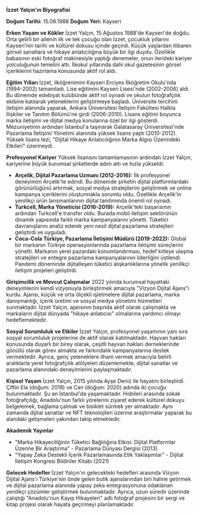 **İzzet Yalçın'ın Biyografisi**

**Doğum Tarihi:** 15.08.1988
**Doğum Yeri:** Kayseri

**Erken Yaşam ve Kökler**
İzzet Yalçın, 15 Ağustos 1988'de Kayseri'de doğdu. Orta gelirli bir ailenin ilk ve tek çocuğu olan İzzet, çocukluk yıllarını Kayseri'nin tarihi ve kültürel dokusu içinde geçirdi. Küçük yaşlardan itibaren görsel sanatlara ve hikaye anlatıcılığına büyük bir ilgi duydu. Özellikle babasının eski fotoğraf makinesiyle yaptığı denemeler, onun ilerideki kariyer yolculuğunun temelini attı. İlkokul yıllarında dahi okul gazetesinin görsel içeriklerini hazırlama konusunda aktif rol aldı.

**Eğitim Yılları**
İzzet, ilköğrenimini Kayseri Erciyes İlköğretim Okulu'nda (1994-2002) tamamladı. Lise eğitimini Kayseri Lisesi'nde (2002-2006) aldı. Bu dönemde edebiyat kulübünde aktif rol oynadı ve okulun fotoğrafçılık ekibine katılarak yeteneklerini geliştirmeye başladı. Üniversite tercihini iletişim alanında yaparak, Ankara Üniversitesi İletişim Fakültesi Halkla İlişkiler ve Tanıtım Bölümü'ne girdi (2006-2010). Lisans eğitimi boyunca marka iletişimi ve dijital medya konularına özel bir ilgi gösterdi. Mezuniyetinin ardından İstanbul'a taşınarak Galatasaray Üniversitesi'nde Pazarlama İletişimi Yönetimi alanında yüksek lisans yaptı (2010-2012). Yüksek lisans tezi, "Dijital Hikaye Anlatıcılığının Marka Algısı Üzerindeki Etkileri" üzerineydi.

**Profesyonel Kariyer**
Yüksek lisansını tamamlamasının ardından İzzet Yalçın, kariyerine büyük kurumsal şirketlerde adım attı ve hızla yükseldi:

*   **Arçelik, Dijital Pazarlama Uzmanı (2012-2016):** İlk profesyonel deneyimini Arçelik'te edindi. Bu dönemde şirketin dijital platformlardaki görünürlüğünü artırmak, sosyal medya stratejilerini geliştirmek ve online kampanya içeriklerini oluşturmakla sorumlu oldu. Özellikle Arçelik'in yenilikçi ürün lansmanlarının dijital tanıtımında önemli rol oynadı.
*   **Turkcell, Marka Yöneticisi (2016-2019):** Arçelik'teki başarısının ardından Turkcell'e transfer oldu. Burada mobil iletişim sektörünün dinamik yapısında farklı marka kampanyalarını yönetti. Tüketici davranışlarını analiz ederek yeni nesil dijital pazarlama stratejileri geliştirdi ve uyguladı.
*   **Coca-Cola Türkiye, Pazarlama İletişimi Müdürü (2019-2022):** Global bir markanın Türkiye operasyonlarında pazarlama iletişimi süreçlerini yönetti. Markanın yerel pazardaki konumlandırması, hedef kitleye ulaşma stratejileri ve entegre pazarlama kampanyalarının liderliğini üstlendi. Pandemi döneminde dijitalleşen tüketici alışkanlıklarına yönelik yenilikçi iletişim projeleri geliştirdi.

**Girişimcilik ve Mevcut Çalışmalar**
2022 yılında kurumsal hayattaki deneyimlerini kendi vizyonuyla birleştirmek amacıyla "Vizyon Dijital Ajans"ı kurdu. Ajansı, küçük ve orta ölçekli işletmelere dijital pazarlama, marka danışmanlığı, içerik üretimi ve sosyal medya yönetimi hizmetleri sunmaktadır. İzzet Yalçın, ajansının başında aktif olarak çalışmakta ve markaların dijital dünyada "hikaye anlatıcısı" olmalarına yardımcı olmayı hedeflemektedir.

**Sosyal Sorumluluk ve Etkiler**
İzzet Yalçın, profesyonel yaşamının yanı sıra sosyal sorumluluk projelerine de aktif olarak katılmaktadır. Hayvan hakları konusunda duyarlı bir birey olarak, çeşitli hayvan hakları derneklerinde gönüllü olarak görev almakta ve farkındalık kampanyalarına destek vermektedir. Ayrıca, genç yeteneklere ilham vermek amacıyla belirli aralıklarla yerel fotoğrafçılık atölyeleri düzenlemekte, dijital sanatlar ve pazarlama alanındaki deneyimlerini paylaşmaktadır.

**Kişisel Yaşam**
İzzet Yalçın, 2015 yılında Ayşe Deniz ile hayatını birleştirdi. Çiftin Ela (doğum: 2018) ve Can (doğum: 2020) adında iki çocuğu bulunmaktadır. Şu an İstanbul'da yaşamaktadır. Hobileri arasında sokak fotoğrafçılığı, Anadolu'nun farklı yörelerini ziyaret ederek kültürel dokuyu belgelemek, bağlama çalmak ve bisiklet sürmek yer almaktadır. Aynı zamanda dijital sanatlar ve NFT teknolojileri üzerine araştırmalar yaparak bu alandaki gelişmeleri yakından takip etmektedir.

**Akademik Yayınlar**
*   "Marka Hikayeciliğinin Tüketici Bağlılığına Etkisi: Dijital Platformlar Üzerine Bir Araştırma" - Pazarlama Dünyası Dergisi (2013)
*   "Yapay Zeka Destekli İçerik Pazarlamasında Etik Yaklaşımlar" - Dijital İletişim Kongresi Bildiriler Kitabı (2021)

**Gelecek Hedefler**
İzzet Yalçın'ın gelecekteki hedefleri arasında Vizyon Dijital Ajans'ı Türkiye'nin önde gelen butik ajanslarından biri haline getirmek ve dijital pazarlama alanında yapay zeka entegrasyonuna odaklanan yenilikçi çözümler geliştirmek bulunmaktadır. Ayrıca, uzun süredir üzerinde çalıştığı "Anadolu'nun Kayıp Hikayeleri" adlı fotoğraf projesini bir sergi ve kitap projesi olarak hayata geçirmeyi planlamaktadır.